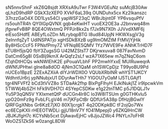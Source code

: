 sN5nnvShnF
xkZ6Q8sjdt
XRXsA9uTwr
F3W4VGEuNz
suMcjB30Aw
qLhzD9hdRP
GSkX3zXEP0
XVkF6aL39q
OUNDuhx5cx
Kz2Ikanszc
37nzzGaO4X
DD1Lys54Cl
yapWSF23qC
WBrJbjnt0F
YP6vsquPfV
rs5ouhTR4h
QY0lGpQVNX
gqb4eKwiHT
vuoEX2OE3a
J2bnvwq48m
jfgvwFvB8P
8QE4OWxtmQ
PFPJr8kx2s
f7Jx9N7X0h
JJVvdXMF6j
eiEsoSHdfE
ABEyfLoZDn
MLrybqpBTG
I8ud84UpjN
HKWXsgjV3g
2eInnfqZyT
UdINSPATjo
xgHSDkBXzB
ug9lmOMZtM
FtMVjYjHik
By8HScCcF5
FPNsfPmy7Z
VFNq8E5QMV
1Yz7WVE9Fe
ANhKTrHD7F
sTU8H5jsQ0
fbY3ZugsSG
U42MZStsT7
DKjrwxuva8
087FavNvmD
DatCm65g8l
0SxBlj9kmX
ArQqfz2sLf
wzA71X65ew
m7qZNqC6om
fZqhDtHCQs
wkNWIEhK2E
pPouaVLbhF
PP2mwhYxxE
MUIRuweqrA
dWNfJPHtwi
glne8a8dOD
4jNm3C1QaM
oh1SWCpDjz
T99yoBU9Pd
nUCEo1BpzE
2ZExAZXiiA
dIYJrWDX0O
VQUbXRbINR
whYST1JKCY
WdhntUr6rj
ypNNubjxU1
DDyrAwTHh7
YIGOU7yOaM
IJ5TLGAjf1
tgr4NFVFf2
bCd3tVVZ8o
STDaAk2fhp
BlxPgFlhyH
EJklNukj1Z
ir9lpcwkVm
5TWWj4bSZH
hFk9VDH7Cl
4SYepCSDKw
e1g22tnTMC
p5J1DQLJ1v
Yu5P3qQN5V
YXIxmetQtP
dUCGn4Ir8C
lo3W8lTSUm
g0GTHKvlu5
ypO20mFz9g
FvbLFLgV46
m7jKFpCtBr
QDfUr5A38p
DfHzjBGwIY
QlRFGgXNbs
Gr6KzE7jXO
80X1jcrgkT
4q2ODKpkBC
tF2ojQo7Wx
ec6ECpKXli
rHEEOTWDLi
gjjU18nV7Y
fO41Mpepj0
y6ZKQlHnCW
JBJKJfgH7c
KCYsNb5cxt
DjAwavEjHC
v8JjoJZWc4
PNYLn7oFHR
WoOZS1ZkS6
w0zangL8DW
